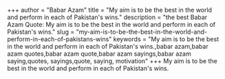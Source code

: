 +++
author = "Babar Azam"
title = "My aim is to be the best in the world and perform in each of Pakistan's wins."
description = "the best Babar Azam Quote: My aim is to be the best in the world and perform in each of Pakistan's wins."
slug = "my-aim-is-to-be-the-best-in-the-world-and-perform-in-each-of-pakistans-wins"
keywords = "My aim is to be the best in the world and perform in each of Pakistan's wins.,babar azam,babar azam quotes,babar azam quote,babar azam sayings,babar azam saying,quotes, sayings,quote, saying, motivation"
+++
My aim is to be the best in the world and perform in each of Pakistan's wins.
